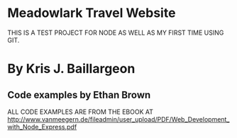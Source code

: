 # Meadowlark Travel Website
THIS IS A TEST PROJECT FOR NODE AS WELL AS MY FIRST TIME USING GIT. 

# By Kris J. Baillargeon
## Code examples by Ethan Brown
ALL CODE EXAMPLES ARE FROM THE EBOOK AT http://www.vanmeegern.de/fileadmin/user_upload/PDF/Web_Development_with_Node_Express.pdf

